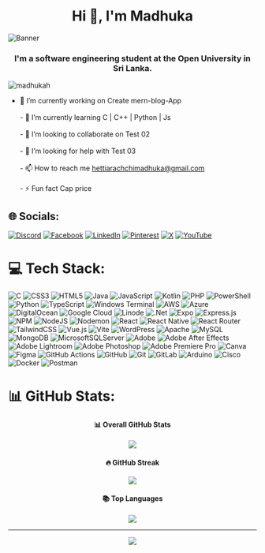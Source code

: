 <h1 align="center">Hi 👋, I'm Madhuka</h1>
<img align="center" src="https://camo.githubusercontent.com/94094e55c337f3d7a78bb9625f598c8fec8a5b5f1b32da69cfcc6c9606cf5937/68747470733a2f2f6d656469612e67697068792e636f6d2f686561646572732f4769744875622f77385a4a4c744a626d7570682e676966" alt="Banner" />
<h3 align="center">I'm a software engineering student at the Open University in Sri Lanka.</h3>

<p align="left"> <img src="https://komarev.com/ghpvc/?username=madhukah&label=Profile%20views&color=0e75b6&style=flat" alt="madhukah" /> </p>

- 🔭 I’m currently working on  Create mern-blog-App<br><br>- 🌱 I’m currently learning  C | C++ | Python | Js<br><br>- 👯 I’m looking to collaborate on  Test 02<br><br>- 🤝 I’m looking for help with  Test 03<br><br>- 📫 How to reach me  hettiarachchimadhuka@gmail.com<br><br>- ⚡ Fun fact  Cap price


## 🌐 Socials:
[![Discord](https://img.shields.io/badge/Discord-%237289DA.svg?logo=discord&logoColor=white)](https://discord.gg/@capt.price01) [![Facebook](https://img.shields.io/badge/Facebook-%231877F2.svg?logo=Facebook&logoColor=white)](https://www.facebook.com/HettiarachchiMadhuka/) [![LinkedIn](https://img.shields.io/badge/LinkedIn-%230077B5.svg?logo=linkedin&logoColor=white)](https://www.linkedin.com/in/madhuka-hettiarachchi-293a15324/) [![Pinterest](https://img.shields.io/badge/Pinterest-%23E60023.svg?logo=Pinterest&logoColor=white)](https://www.pinterest.com/MadhukaCo/?actingBusinessId=959337295532683769) [![X](https://img.shields.io/badge/X-black.svg?logo=X&logoColor=white)](https://x.com/@MadhukaHettiar1) [![YouTube](https://img.shields.io/badge/YouTube-%23FF0000.svg?logo=YouTube&logoColor=white)](https://www.youtube.com/@TechDisk_Official) 

# 💻 Tech Stack:
![C](https://img.shields.io/badge/c-%2300599C.svg?style=for-the-badge&logo=c&logoColor=white) ![CSS3](https://img.shields.io/badge/css3-%231572B6.svg?style=for-the-badge&logo=css3&logoColor=white) ![HTML5](https://img.shields.io/badge/html5-%23E34F26.svg?style=for-the-badge&logo=html5&logoColor=white) ![Java](https://img.shields.io/badge/java-%23ED8B00.svg?style=for-the-badge&logo=openjdk&logoColor=white) ![JavaScript](https://img.shields.io/badge/javascript-%23323330.svg?style=for-the-badge&logo=javascript&logoColor=%23F7DF1E) ![Kotlin](https://img.shields.io/badge/kotlin-%237F52FF.svg?style=for-the-badge&logo=kotlin&logoColor=white) ![PHP](https://img.shields.io/badge/php-%23777BB4.svg?style=for-the-badge&logo=php&logoColor=white) ![PowerShell](https://img.shields.io/badge/PowerShell-%235391FE.svg?style=for-the-badge&logo=powershell&logoColor=white) ![Python](https://img.shields.io/badge/python-3670A0?style=for-the-badge&logo=python&logoColor=ffdd54) ![TypeScript](https://img.shields.io/badge/typescript-%23007ACC.svg?style=for-the-badge&logo=typescript&logoColor=white) ![Windows Terminal](https://img.shields.io/badge/Windows%20Terminal-%234D4D4D.svg?style=for-the-badge&logo=windows-terminal&logoColor=white) ![AWS](https://img.shields.io/badge/AWS-%23FF9900.svg?style=for-the-badge&logo=amazon-aws&logoColor=white) ![Azure](https://img.shields.io/badge/azure-%230072C6.svg?style=for-the-badge&logo=microsoftazure&logoColor=white) ![DigitalOcean](https://img.shields.io/badge/DigitalOcean-%230167ff.svg?style=for-the-badge&logo=digitalOcean&logoColor=white) ![Google Cloud](https://img.shields.io/badge/GoogleCloud-%234285F4.svg?style=for-the-badge&logo=google-cloud&logoColor=white) ![Linode](https://img.shields.io/badge/linode-00A95C?style=for-the-badge&logo=linode&logoColor=white) ![.Net](https://img.shields.io/badge/.NET-5C2D91?style=for-the-badge&logo=.net&logoColor=white) ![Expo](https://img.shields.io/badge/expo-1C1E24?style=for-the-badge&logo=expo&logoColor=#D04A37) ![Express.js](https://img.shields.io/badge/express.js-%23404d59.svg?style=for-the-badge&logo=express&logoColor=%2361DAFB) ![NPM](https://img.shields.io/badge/NPM-%23CB3837.svg?style=for-the-badge&logo=npm&logoColor=white) ![NodeJS](https://img.shields.io/badge/node.js-6DA55F?style=for-the-badge&logo=node.js&logoColor=white) ![Nodemon](https://img.shields.io/badge/NODEMON-%23323330.svg?style=for-the-badge&logo=nodemon&logoColor=%BBDEAD) ![React](https://img.shields.io/badge/react-%2320232a.svg?style=for-the-badge&logo=react&logoColor=%2361DAFB) ![React Native](https://img.shields.io/badge/react_native-%2320232a.svg?style=for-the-badge&logo=react&logoColor=%2361DAFB) ![React Router](https://img.shields.io/badge/React_Router-CA4245?style=for-the-badge&logo=react-router&logoColor=white) ![TailwindCSS](https://img.shields.io/badge/tailwindcss-%2338B2AC.svg?style=for-the-badge&logo=tailwind-css&logoColor=white) ![Vue.js](https://img.shields.io/badge/vue.js-%2335495e.svg?style=for-the-badge&logo=vuedotjs&logoColor=%234FC08D) ![Vite](https://img.shields.io/badge/vite-%23646CFF.svg?style=for-the-badge&logo=vite&logoColor=white) ![WordPress](https://img.shields.io/badge/WordPress-%23117AC9.svg?style=for-the-badge&logo=WordPress&logoColor=white) ![Apache](https://img.shields.io/badge/apache-%23D42029.svg?style=for-the-badge&logo=apache&logoColor=white) ![MySQL](https://img.shields.io/badge/mysql-4479A1.svg?style=for-the-badge&logo=mysql&logoColor=white) ![MongoDB](https://img.shields.io/badge/MongoDB-%234ea94b.svg?style=for-the-badge&logo=mongodb&logoColor=white) ![MicrosoftSQLServer](https://img.shields.io/badge/Microsoft%20SQL%20Server-CC2927?style=for-the-badge&logo=microsoft%20sql%20server&logoColor=white) ![Adobe](https://img.shields.io/badge/adobe-%23FF0000.svg?style=for-the-badge&logo=adobe&logoColor=white) ![Adobe After Effects](https://img.shields.io/badge/Adobe%20After%20Effects-9999FF.svg?style=for-the-badge&logo=Adobe%20After%20Effects&logoColor=white) ![Adobe Lightroom](https://img.shields.io/badge/Adobe%20Lightroom-31A8FF.svg?style=for-the-badge&logo=Adobe%20Lightroom&logoColor=white) ![Adobe Photoshop](https://img.shields.io/badge/adobe%20photoshop-%2331A8FF.svg?style=for-the-badge&logo=adobe%20photoshop&logoColor=white) ![Adobe Premiere Pro](https://img.shields.io/badge/Adobe%20Premiere%20Pro-9999FF.svg?style=for-the-badge&logo=Adobe%20Premiere%20Pro&logoColor=white) ![Canva](https://img.shields.io/badge/Canva-%2300C4CC.svg?style=for-the-badge&logo=Canva&logoColor=white) ![Figma](https://img.shields.io/badge/figma-%23F24E1E.svg?style=for-the-badge&logo=figma&logoColor=white) ![GitHub Actions](https://img.shields.io/badge/github%20actions-%232671E5.svg?style=for-the-badge&logo=githubactions&logoColor=white) ![GitHub](https://img.shields.io/badge/github-%23121011.svg?style=for-the-badge&logo=github&logoColor=white) ![Git](https://img.shields.io/badge/git-%23F05033.svg?style=for-the-badge&logo=git&logoColor=white) ![GitLab](https://img.shields.io/badge/gitlab-%23181717.svg?style=for-the-badge&logo=gitlab&logoColor=white) ![Arduino](https://img.shields.io/badge/-Arduino-00979D?style=for-the-badge&logo=Arduino&logoColor=white) ![Cisco](https://img.shields.io/badge/cisco-%23049fd9.svg?style=for-the-badge&logo=cisco&logoColor=black) ![Docker](https://img.shields.io/badge/docker-%230db7ed.svg?style=for-the-badge&logo=docker&logoColor=white) ![Postman](https://img.shields.io/badge/Postman-FF6C37?style=for-the-badge&logo=postman&logoColor=white)
# 📊 GitHub Stats:

<div align="center">

#### 📊 **Overall GitHub Stats**  
![](https://github-readme-stats.vercel.app/api?username=MadhukaH&show_icons=true&theme=radical&hide_border=false&include_all_commits=true&count_private=true&title_color=FF69B4&text_color=FFFFFF)

#### 🔥 **GitHub Streak**  
![](https://github-readme-streak-stats.herokuapp.com/?user=MadhukaH&theme=radical&hide_border=false&fire=FF4500)

#### 📚 **Top Languages**  
![](https://github-readme-stats.vercel.app/api/top-langs/?username=MadhukaH&theme=radical&hide_border=false&include_all_commits=true&count_private=true&layout=compact&langs_count=8)


---
[![](https://visitcount.itsvg.in/api?id=MadhukaH&icon=0&color=0)](https://visitcount.itsvg.in)

<!-- Proudly created with GPRM ( https://gprm.itsvg.in ) -->
